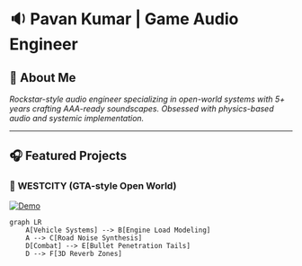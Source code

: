 # 🔉 Pavan Kumar | Game Audio Engineer  


## 🚀 **About Me**  
*Rockstar-style audio engineer specializing in open-world systems with 5+ years crafting AAA-ready soundscapes. Obsessed with physics-based audio and systemic implementation.*

---

## 🎧 **Featured Projects**

### 🔫 **WESTCITY** (GTA-style Open World)  
[![Demo](https://img.shields.io/badge/PLAY_SAMPLES-FF3300?style=for-the-badge&logo=soundcloud)](https://on.soundcloud.com/CcABlPwoHdFy8cLRi2)  
```mermaid
graph LR
    A[Vehicle Systems] --> B[Engine Load Modeling]
    A --> C[Road Noise Synthesis]
    D[Combat] --> E[Bullet Penetration Tails]
    D --> F[3D Reverb Zones]
